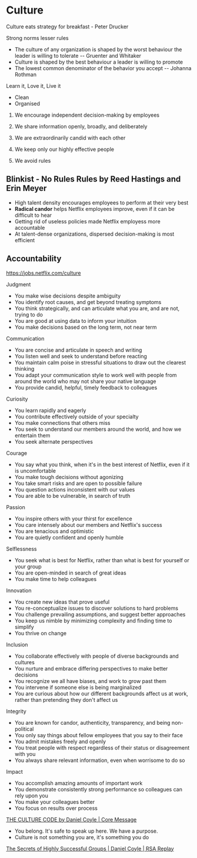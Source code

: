# Culture

Culture eats strategy for breakfast - Peter Drucker

Strong norms lesser rules

- The culture of any organization is shaped by the worst behaviour the leader is willing to tolerate -- Gruenter and Whitaker
- Culture is shaped by the best behaviour a leader is willing to promote
- The lowest common denominator of the behavior you accept -- Johanna Rothman

Learn it, Love it, Live it

- Clean
- Organised

1. We encourage independent decision-making by employees

2. We share information openly, broadly, and deliberately

3. We are extraordinarily candid with each other

4. We keep only our highly effective people

5. We avoid rules

## Blinkist - No Rules Rules by Reed Hastings and Erin Meyer

- High talent density encourages employees to perform at their very best
- **Radical candor** helps Netflix employees improve, even if it can be difficult to hear
- Getting rid of useless policies made Netflix employess more accountable
- At talent-dense organizations, dispersed decision-making is most efficient

## Accountability

<https://jobs.netflix.com/culture>

Judgment

- You make wise decisions despite ambiguity
- You identify root causes, and get beyond treating symptoms
- You think strategically, and can articulate what you are, and are not, trying to do
- You are good at using data to inform your intuition
- You make decisions based on the long term, not near term

Communication

- You are concise and articulate in speech and writing
- You listen well and seek to understand before reacting
- You maintain calm poise in stressful situations to draw out the clearest thinking
- You adapt your communication style to work well with people from around the world who may not share your native language
- You provide candid, helpful, timely feedback to colleagues

Curiosity

- You learn rapidly and eagerly
- You contribute effectively outside of your specialty
- You make connections that others miss
- You seek to understand our members around the world, and how we entertain them
- You seek alternate perspectives

Courage

- You say what you think, when it's in the best interest of Netflix, even if it is uncomfortable
- You make tough decisions without agonizing
- You take smart risks and are open to possible failure
- You question actions inconsistent with our values
- You are able to be vulnerable, in search of truth

Passion

- You inspire others with your thirst for excellence
- You care intensely about our members and Netflix's success
- You are tenacious and optimistic
- You are quietly confident and openly humble

Selflessness

- You seek what is best for Netflix, rather than what is best for yourself or your group
- You are open-minded in search of great ideas
- You make time to help colleagues

Innovation

- You create new ideas that prove useful
- You re-conceptualize issues to discover solutions to hard problems
- You challenge prevailing assumptions, and suggest better approaches
- You keep us nimble by minimizing complexity and finding time to simplify
- You thrive on change

Inclusion

- You collaborate effectively with people of diverse backgrounds and cultures
- You nurture and embrace differing perspectives to make better decisions
- You recognize we all have biases, and work to grow past them
- You intervene if someone else is being marginalized
- You are curious about how our different backgrounds affect us at work, rather than pretending they don't affect us

Integrity

- You are known for candor, authenticity, transparency, and being non-political
- You only say things about fellow employees that you say to their face
- You admit mistakes freely and openly
- You treat people with respect regardless of their status or disagreement with you
- You always share relevant information, even when worrisome to do so

Impact

- You accomplish amazing amounts of important work
- You demonstrate consistently strong performance so colleagues can rely upon you
- You make your colleagues better
- You focus on results over process

[THE CULTURE CODE by Daniel Coyle | Core Message](https://youtu.be/XHMGd6VR2cQ)

- You belong. It's safe to speak up here. We have a purpose.
- Culture is not something you are, it's something you do

[The Secrets of Highly Successful Groups | Daniel Coyle | RSA Replay](https://www.youtube.com/watch?v=5T9tRvkXtns)
